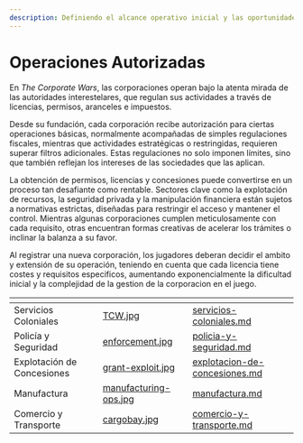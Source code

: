 ```yaml
---
description: Definiendo el alcance operativo inicial y las oportunidades estratégicas.
---
```


# Operaciones Autorizadas

En _The Corporate Wars_, las corporaciones operan bajo la atenta mirada de las autoridades interestelares, que regulan sus actividades a través de licencias, permisos, aranceles e impuestos.

Desde su fundación, cada corporación recibe autorización para ciertas operaciones básicas, normalmente acompañadas de simples regulaciones fiscales, mientras que actividades estratégicas o restringidas, requieren superar filtros adicionales. Estas regulaciones no solo imponen límites, sino que también reflejan los intereses de las sociedades que las aplican.

La obtención de permisos, licencias y concesiones puede convertirse en un proceso tan desafiante como rentable. Sectores clave como la explotación de recursos, la seguridad privada y la manipulación financiera están sujetos a normativas estrictas, diseñadas para restringir el acceso y mantener el control. Mientras algunas corporaciones cumplen meticulosamente con cada requisito, otras encuentran formas creativas de acelerar los trámites o inclinar la balanza a su favor.

Al registrar una nueva corporación, los jugadores deberan decidir el ambito y extensión de su operación, teniendo en cuenta que cada licencia tiene costes y requisitos especificos, aumentando exponencialmente la dificultad inicial y la complejidad de la gestion de la corporacion en el juego.



<table data-view="cards"><thead><tr><th></th><th data-hidden data-card-cover data-type="files"></th><th data-hidden data-card-target data-type="content-ref"></th></tr></thead><tbody><tr><td>Servicios Coloniales</td><td><a href="../../../.gitbook/assets/TCW.jpg">TCW.jpg</a></td><td><a href="servicios-coloniales.md">servicios-coloniales.md</a></td></tr><tr><td>Policía y Seguridad</td><td><a href="../../../.gitbook/assets/enforcement.jpg">enforcement.jpg</a></td><td><a href="policia-y-seguridad.md">policia-y-seguridad.md</a></td></tr><tr><td>Explotación de Concesiones</td><td><a href="../../../.gitbook/assets/grant-exploit.jpg">grant-exploit.jpg</a></td><td><a href="explotacion-de-concesiones.md">explotacion-de-concesiones.md</a></td></tr><tr><td>Manufactura</td><td><a href="../../../.gitbook/assets/manufacturing-ops.jpg">manufacturing-ops.jpg</a></td><td><a href="manufactura.md">manufactura.md</a></td></tr><tr><td>Comercio y Transporte</td><td><a href="../../../.gitbook/assets/cargobay.jpg">cargobay.jpg</a></td><td><a href="comercio-y-transporte.md">comercio-y-transporte.md</a></td></tr></tbody></table>
